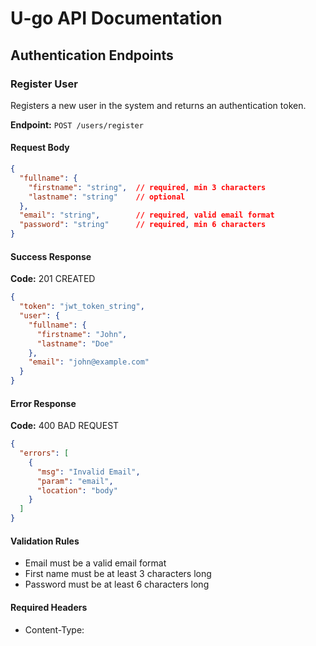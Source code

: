 # U-go API Documentation

## Authentication Endpoints

### Register User

Registers a new user in the system and returns an authentication token.

**Endpoint:** `POST /users/register`

#### Request Body

```json
{
  "fullname": {
    "firstname": "string",  // required, min 3 characters
    "lastname": "string"    // optional
  },
  "email": "string",        // required, valid email format
  "password": "string"      // required, min 6 characters
}
```

#### Success Response

**Code:** 201 CREATED

```json
{
  "token": "jwt_token_string",
  "user": {
    "fullname": {
      "firstname": "John",
      "lastname": "Doe"
    },
    "email": "john@example.com"
  }
}
```

#### Error Response

**Code:** 400 BAD REQUEST

```json
{
  "errors": [
    {
      "msg": "Invalid Email",
      "param": "email",
      "location": "body"
    }
  ]
}
```

#### Validation Rules
- Email must be a valid email format
- First name must be at least 3 characters long
- Password must be at least 6 characters long

#### Required Headers
- Content-Type: